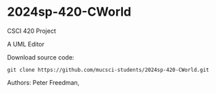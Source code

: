 # 2024sp-420-CWorld

CSCI 420 Project

A UML Editor

Download source code:

```git clone https://github.com/mucsci-students/2024sp-420-CWorld.git```

Authors: Peter Freedman, 